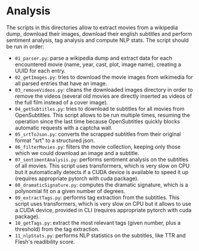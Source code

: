 # Analysis
The scripts in this directories allow to extract movies from a wikipedia dump, download their images, download their english subtitles and perform sentiment analysis, tag analysis and compute NLP stats. The script should be run in order:

- `01_parser.py`: parse a wikipedia dump and extract data for each encountered movie (name, year, cast, plot, image name), creating a UUID for each entry.
- `02_getImages.py`: tries to download the movie images from wikimedia for all parsed entries that have an image.
- `03_removeVideos.py`: cleans the downloaded images directory in order to remove the videos (several old movies are directly inserted as videos of the full film instead of a cover image).
- `04_getSubtitles.py`: tries to download te subtitles for all movies from OpenSubtitles. This script allows to be run multiple times, resuming the operation since the last time because OpenSubtitles quickly blocks automatic requests with a captcha wall.
- `05_srtToJson.py`: converts the scrapped subtitles from their original format "srt" to a structured json.
- `06_filterMovies.py`: filters the movie collection, keeping only those which we could download an image and a subtitle.
- `07_sentimentAnalysis.py`: performs sentiment analysis on the subtitles of all movies. This script uses transformers, which is very slow on CPU but it automatically detects if a CUDA device is available to speed it up (requires appropriate pytorch with cuda package).
- `08_dramaticSignature.py`: computes the dramatic signature, which is a polynomial fit on a given number of degrees.
- `09_extractTags.py`: performs tag extraction from the subtitles. This script uses transformers, which is very slow on CPU but it allows to use a CUDA device, provided in CLI (requires appropriate pytorch with cuda package).
- `10_getTags.py`: extract the most relevant tags (given number, plus a threshold) from the tag extraction.
- `11_nlpStats.py`: performs NLP statistics on the subtitles, like TTR and Flesh's readibility score.
